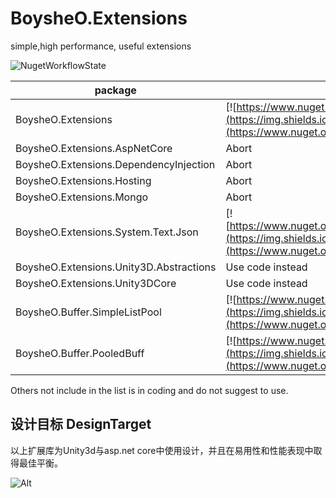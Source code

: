# BoysheO.Extensions

simple,high performance, useful extensions

![NugetWorkflowState](https://github.com/BoysheO/BoysheO.Extensions/workflows/nuget/badge.svg)

|package|status|
|--|--|
|BoysheO.Extensions|[![https://www.nuget.org/packages/BoysheO.Extensions](https://img.shields.io/nuget/v/BoysheO.Extensions.svg)](https://www.nuget.org/packages/BoysheO.Extensions)|
|BoysheO.Extensions.AspNetCore|Abort|
|BoysheO.Extensions.DependencyInjection|Abort|
|BoysheO.Extensions.Hosting|Abort|
|BoysheO.Extensions.Mongo|Abort|
|BoysheO.Extensions.System.Text.Json|[![https://www.nuget.org/packages/BoysheO.Extensions.System.Text.Json](https://img.shields.io/nuget/v/BoysheO.Extensions.System.Text.Json.svg)](https://www.nuget.org/packages/BoysheO.Extensions.System.Text.Json)|
|BoysheO.Extensions.Unity3D.Abstractions|Use code instead|
|BoysheO.Extensions.Unity3DCore|Use code instead|
|BoysheO.Buffer.SimpleListPool|[![https://www.nuget.org/packages/BoysheO.Buffer.SimpleListPool](https://img.shields.io/nuget/v/BoysheO.Buffer.SimpleListPool.svg)](https://www.nuget.org/packages/BoysheO.Buffer.SimpleListPool)
|BoysheO.Buffer.PooledBuff|[![https://www.nuget.org/packages/BoysheO.Buffers.PooledBuffer](https://img.shields.io/nuget/v/BoysheO.Buffers.PooledBuffer.svg)](https://www.nuget.org/packages/BoysheO.Buffers.PooledBuffer)

Others not include in the list is in coding and do not suggest to use.

## 设计目标 DesignTarget

以上扩展库为Unity3d与asp.net core中使用设计，并且在易用性和性能表现中取得最佳平衡。  

![Alt](https://repobeats.axiom.co/api/embed/aba00be89aff3bfdde6db5c38841dae03f5db786.svg "Repobeats analytics image")
